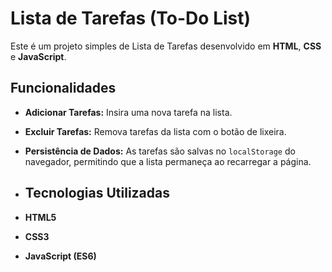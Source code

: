 # Lista de Tarefas (To-Do List)

Este é um projeto simples de Lista de Tarefas desenvolvido em **HTML**, **CSS** e **JavaScript**.

## Funcionalidades

- **Adicionar Tarefas:** Insira uma nova tarefa na lista.
- **Excluir Tarefas:** Remova tarefas da lista com o botão de lixeira.
- **Persistência de Dados:** As tarefas são salvas no `localStorage` do navegador, permitindo que a lista permaneça ao recarregar a página.

- ## Tecnologias Utilizadas

- **HTML5**
- **CSS3**
- **JavaScript (ES6)**
